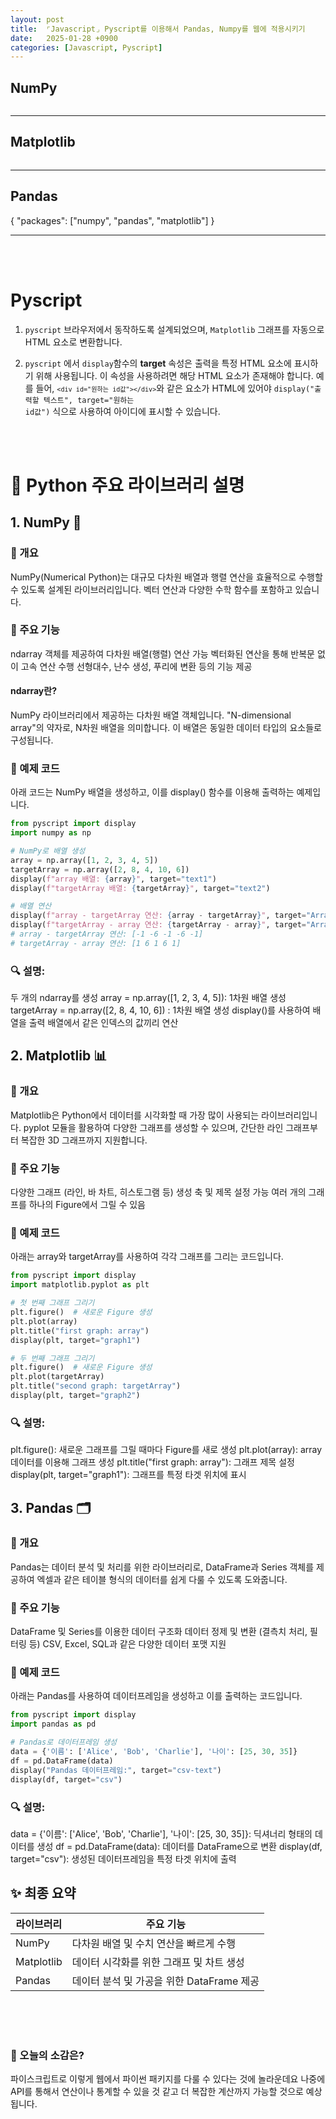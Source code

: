 ```yaml
---
layout: post
title:  ⌜Javascript⌟ Pyscript를 이용해서 Pandas, Numpy를 웹에 적용시키기
date:   2025-01-28 +0900
categories: [Javascript, Pyscript]
---
```

<!-- PyScript CSS 및 JS 파일 불러오기 -->
<link rel="stylesheet" href="https://pyscript.net/releases/2024.1.1/core.css">
<script type="module" src="https://pyscript.net/releases/2024.1.1/core.js"></script>
    
<style>
    #loading { 
        outline: none; border: none; background: transparent 
    }

    .parents {
        display: flex;
        flex-direction: row;
    }

    .parents:has(#csv-text) {
        flex-direction: column;
    }

    .graph-container,
    #csv {
        display: flex;
        flex-direction: column;
        justify-content: center;
        align-items: center;
    }

    .text {
        font-weight: bold;
        text-align: center;
    }

</style>
<script type="module">
    const loading = document.getElementById('loading');
    addEventListener('py:ready', () => loading.close());
    loading.showModal();
</script>

<dialog id="loading">
    <h1>Loading...</h1>
</dialog>

<h2>NumPy</h2>
<div class="parents">
    <span class="text" id="text1"></span>
    <span class="text"id="text2"></span>
    <div class="text" id="ArrayOperations1"></div>
    <div class="text" id="ArrayOperations2"></div>
</div>

<hr>

<h2>Matplotlib</h2>
<div class="parents">
    <div class="graph-container">
        <div id="graph1"></div>
    </div>
    <div class="graph-container">
        <div id="graph2"></div>
    </div>
</div>


<hr>

<h2>Pandas</h2>
<div class="parents">
    <div class="text" id="csv-text"></div>
    <div id="csv"></div>
</div>



<!-- 설치할 패키지 -->
<py-config>
    {
        "packages": ["numpy", "pandas", "matplotlib"]
    }
</py-config>


<script type="py">
    from pyscript import display
    import matplotlib.pyplot as plt
    import numpy as np
    import pandas as pd

    # NumPy로 배열 생성
    array = np.array([1, 2, 3, 4, 5])
    targetArray = np.array([2, 8, 4, 10, 6])
    display(f"array 배열: {array}", target="text1")
    display(f"targetArray 배열: {targetArray}", target="text2")

    # 배열 연산
    display(f"array - targetArray 연산: {array - targetArray}", target="ArrayOperations1")
    display(f"targetArray - array 연산: {targetArray - array}", target="ArrayOperations2")

    # 첫 번째 그래프 그리기
    plt.figure()  # 새로운 Figure 생성
    plt.plot(array)
    plt.title("first graph: array")
    display(plt, target="graph1")

    # 두 번째 그래프 그리기
    plt.figure()  # 새로운 Figure 생성
    plt.plot(targetArray)
    plt.title("second graph: targetArray")
    display(plt, target="graph2")

    # Pandas로 데이터프레임 생성
    data = {'이름': ['Alice', 'Bob', 'Charlie'], '나이': [25, 30, 35]}
    df = pd.DataFrame(data)
    display("Pandas 데이터프레임:",  target="csv-text")
    display(df, target="csv")
</script>
<hr>
<br><br>

# Pyscript

1. <code>pyscript</code> 브라우저에서 동작하도록 설계되었으며, <code>Matplotlib</code> 그래프를 자동으로 HTML 요소로 변환합니다.

2. <code>pyscript</code> 에서  <code>display</code>함수의 <strong>target</strong> 속성은 출력을 특정 HTML 요소에 표시하기 위해 사용됩니다.
이 속성을 사용하려면 해당 HTML 요소가 존재해야 합니다. 예를 들어, <code>`<div id="원하는 id값"></div>`</code>와 같은 요소가 HTML에 있어야 
<code>display("출력할 텍스트", target="원하는 id값")</code> 식으로 사용하여 아이디에 표시할 수 있습니다.

<br><br>

# 📌 Python 주요 라이브러리 설명

## 1. NumPy 🧮

### 📌 개요
NumPy(Numerical Python)는 대규모 다차원 배열과 행렬 연산을 효율적으로 수행할 수 있도록 설계된 라이브러리입니다. 벡터 연산과 다양한 수학 함수를 포함하고 있습니다.

### 📌 주요 기능
ndarray 객체를 제공하여 다차원 배열(행렬) 연산 가능
벡터화된 연산을 통해 반복문 없이 고속 연산 수행
선형대수, 난수 생성, 푸리에 변환 등의 기능 제공

#### ndarray란?
NumPy 라이브러리에서 제공하는 다차원 배열 객체입니다. "N-dimensional array"의 약자로, N차원 배열을 의미합니다.
이 배열은 동일한 데이터 타입의 요소들로 구성됩니다.

### 📌 예제 코드
아래 코드는 NumPy 배열을 생성하고, 이를 display() 함수를 이용해 출력하는 예제입니다.

```python
from pyscript import display
import numpy as np

# NumPy로 배열 생성
array = np.array([1, 2, 3, 4, 5])
targetArray = np.array([2, 8, 4, 10, 6])
display(f"array 배열: {array}", target="text1")
display(f"targetArray 배열: {targetArray}", target="text2")

# 배열 연산
display(f"array - targetArray 연산: {array - targetArray}", target="ArrayOperations1")
display(f"targetArray - array 연산: {targetArray - array}", target="ArrayOperations2")
# array - targetArray 연산: [-1 -6 -1 -6 -1]
# targetArray - array 연산: [1 6 1 6 1]
```


### 🔍 설명:
두 개의 ndarray를 생성
array = np.array([1, 2, 3, 4, 5]): 1차원 배열 생성
targetArray = np.array([2, 8, 4, 10, 6]) : 1차원 배열 생성
display()를 사용하여 배열을 출력
배열에서 같은 인덱스의 값끼리 연산



## 2. Matplotlib 📊

### 📌 개요
Matplotlib은 Python에서 데이터를 시각화할 때 가장 많이 사용되는 라이브러리입니다. pyplot 모듈을 활용하여 다양한 그래프를 생성할 수 있으며, 간단한 라인 그래프부터 복잡한 3D 그래프까지 지원합니다.

### 📌 주요 기능
다양한 그래프 (라인, 바 차트, 히스토그램 등) 생성
축 및 제목 설정 가능
여러 개의 그래프를 하나의 Figure에서 그릴 수 있음

### 📌 예제 코드
아래는 array와 targetArray를 사용하여 각각 그래프를 그리는 코드입니다.

```python
from pyscript import display
import matplotlib.pyplot as plt

# 첫 번째 그래프 그리기
plt.figure()  # 새로운 Figure 생성
plt.plot(array)
plt.title("first graph: array")
display(plt, target="graph1")

# 두 번째 그래프 그리기
plt.figure()  # 새로운 Figure 생성
plt.plot(targetArray)
plt.title("second graph: targetArray")
display(plt, target="graph2")
```


### 🔍 설명:
plt.figure(): 새로운 그래프를 그릴 때마다 Figure를 새로 생성
plt.plot(array): array 데이터를 이용해 그래프 생성
plt.title("first graph: array"): 그래프 제목 설정
display(plt, target="graph1"): 그래프를 특정 타겟 위치에 표시


## 3. Pandas 🗂

### 📌 개요
Pandas는 데이터 분석 및 처리를 위한 라이브러리로, DataFrame과 Series 객체를 제공하여 엑셀과 같은 테이블 형식의 데이터를 쉽게 다룰 수 있도록 도와줍니다.

### 📌 주요 기능
DataFrame 및 Series를 이용한 데이터 구조화
데이터 정제 및 변환 (결측치 처리, 필터링 등)
CSV, Excel, SQL과 같은 다양한 데이터 포맷 지원

### 📌 예제 코드
아래는 Pandas를 사용하여 데이터프레임을 생성하고 이를 출력하는 코드입니다.

```python
from pyscript import display
import pandas as pd

# Pandas로 데이터프레임 생성
data = {'이름': ['Alice', 'Bob', 'Charlie'], '나이': [25, 30, 35]}
df = pd.DataFrame(data)
display("Pandas 데이터프레임:", target="csv-text")
display(df, target="csv")
```


### 🔍 설명:
data = {'이름': ['Alice', 'Bob', 'Charlie'], '나이': [25, 30, 35]}: 딕셔너리 형태의 데이터를 생성
df = pd.DataFrame(data): 데이터를 DataFrame으로 변환
display(df, target="csv"): 생성된 데이터프레임을 특정 타겟 위치에 출력



## ✨ 최종 요약

|   라이브러리  |              주요 기능               |
|------------|------------------------------------|
|    NumPy   |    다차원 배열 및 수치 연산을 빠르게 수행   |
| Matplotlib |   데이터 시각화를 위한 그래프 및 차트 생성  |
|   Pandas	 | 데이터 분석 및 가공을 위한 DataFrame 제공 |


<br><br><br>


### 🧐 오늘의 소감은?
파이스크립트로 이렇게 웹에서 파이썬 패키지를 다룰 수 있다는 것에 놀라운데요 나중에 API를 통해서 연산이나 통계할 수 있을 것 같고 더 복잡한 계산까지 가능할 것으로 예상됩니다.

<br>